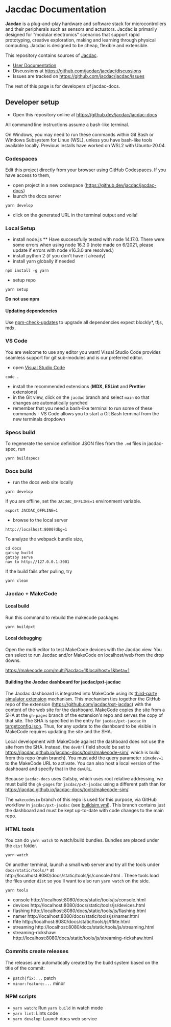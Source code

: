 # Jacdac Documentation

**Jacdac** is a plug-and-play hardware and software stack for microcontrollers and their peripherals such as sensors and actuators. Jacdac is primarily designed for “modular electronics” scenarios that support rapid prototyping, creative exploration, making and learning through physical computing. Jacdac is designed to be cheap, flexible and extensible.

This repository contains sources of [Jacdac](https://jacdac.github.io/jacdac-docs/).

-   [User Documentation](https://jacdac.github.io/jacdac-docs/)
-   Discussions at https://github.com/jacdac/jacdac/discussions
-   Issues are tracked on https://github.com/jacdac/jacdac/issues

The rest of this page is for developers of jacdac-docs.

## Developer setup

-   Open this repository online at https://github.dev/jacdac/jacdac-docs

All command line instructions assume a bash-like terminal.

On Windows, you may need to run these commands within Git Bash or Windows Subsystem for Linux (WSL), unless you have bash-like tools available locally. Previous installs have worked on WSL2 with Ubuntu-20.04.

### Codespaces

Edit this project directly from your browser using GitHub Codespaces. If you have access to them,

-   open project in a new codespace (https://github.dev/jacdac/jacdac-docs)
-   launch the docs server

```
yarn develop
```

-   click on the generated URL in the terminal output and voila!

### Local Setup

-   install node.js
    \*\* Have successfully tested with node 14.17.0. There were some errors when using node 16.3.0 (note made on 6/2021, please update if errors with node v16.3.0 are resolved.)
-   install python 2 (if you don't have it already)
-   install yarn globally if needed

```
npm install -g yarn
```

-   setup repo

```
yarn setup
```

**Do not use npm**

#### Updating dependencies

Use [npm-check-updates](https://www.npmjs.com/package/npm-check-updates) to upgrade all dependencies expect blockly*, tfjs, mdx.

### VS Code

You are welcome to use any editor you want! Visual Studio Code
provides seamless support for git sub-modules and is our preferred editor.

-   open [Visual Studio Code](https://code.visualstudio.com/)

```
code .
```

-   install the recommended extensions (**MDX**, **ESLint** and **Prettier** extensions)
-   in the Git view, click on the `jacdac` branch and select `main` so that changes are automatically synched
-   remember that you need a bash-like terminal to run some of these commands - VS Code allows you to start a Git Bash terminal from the new terminals dropdown

### Specs build

To regenerate the service definition JSON files from the `.md` files in jacdac-spec,
run

```
yarn buildspecs
```

### Docs build

-   run the docs web site locally

```
yarn develop
```

If you are offline, set the `JACDAC_OFFLINE=1` environment variable.

```
export JACDAC_OFFLINE=1
```

-   browse to the local server

```
http://localhost:8000?dbg=1
```

To analyze the webpack bundle size,

```
cd docs
gatsby build
gatsby serve
nav to http://127.0.0.1:3001
```

If the build fails after pulling, try

```
yarn clean
```

### Jacdac + MakeCode

#### Local build

Run this command to rebuild the makecode packages

```
yarn buildpxt
```

#### Local debugging

Open the multi editor to test MakeCode devices with the Jacdac view. You can select to run Jacdac and/or MakeCode on localhost/web from the drop downs.

https://makecode.com/multi?jacdac=1&localhost=1&beta=1

#### Building the Jacdac dashboard for jacdac/pxt-jacdac

The Jacdac dashboard is integrated into MakeCode using its
[third-party simulator extension](https://github.com/microsoft/pxt-simx-sample) mechanism.
This mechanism ties together the GitHub repo of the extension
(https://github.com/jacdac/pxt-jacdac) with the content of the
web site for the dashboard. MakeCode copies the site 
from a SHA at the `gh-pages` branch of the extension's repo
and serves the copy of that site.
The SHA is specified in the entry for `jacdac/pxt-jacdac` in
[targetconfig.json](https://github.com/microsoft/pxt-microbit/blob/master/targetconfig.json).
Thus, for any update to the dashboard to be visible in MakeCode requires
updating the site and the SHA.

Local development with MakeCode against the dashboard does not use the
site from the SHA. Instead, the `devUrl` field should be set to
https://jacdac.github.io/jacdac-docs/tools/makecode-sim/, which
is build from this repo (main branch).  You must add the query
parameter `simxdev=1` to the MakeCode URL to activate. You can also
host a local version of the dashboard and specify that in the `devURL`.

Because `jacdac-docs` uses Gatsby, which uses root relative addressing,
we must build the `gh-pages` for `jacdac/pxt-jacdac` using a different
path than for https://jacdac.github.io/jacdac-docs/tools/makecode-sim/.

The `makecodesim` branch of this repo is used for this purpose,
via GitHub workflow in `jacdac/pxt-jacdac` (see [buildsim.yml](https://github.com/jacdac/pxt-jacdac/blob/master/.github/workflows/buildsim.yml)). This branch 
contains just the dashboard and must be kept up-to-date with 
code changes to the main repo.

### HTML tools

You can do `yarn watch` to watch/build bundles. Bundles are placed under the `dist` folder.

```
yarn watch
```

On another terminal, launch a small web server and
try all the tools under `docs/static/tools/*` at http://localhost:8080/docs/static/tools/js/console.html . These tools load the files under `dist` so you'll want
to also run `yarn watch` on the side.

```
yarn tools
```

-   console http://localhost:8080/docs/static/tools/js/console.html
-   devices http://localhost:8080/docs/static/tools/js/devices.html
-   flashing http://localhost:8080/docs/static/tools/js/flashing.html
-   namer http://localhost:8080/docs/static/tools/js/namer.html
-   tfite http://localhost:8080/docs/static/tools/js/tflite.html
-   streaming http://localhost:8080/docs/static/tools/js/streaming.html
-   streaming-rickshaw: http://localhost:8080/docs/static/tools/js/streaming-rickshaw.html

### Commits create releases

The releases are automatically created by the build system based on the title of the commit:

-   `patch|fix:...` patch
-   `minor:feature:...` minor

### NPM scripts

-   `yarn watch`: Run `yarn build` in watch mode
-   `yarn lint`: Lints code
-   `yarn develop`: Launch docs web service
